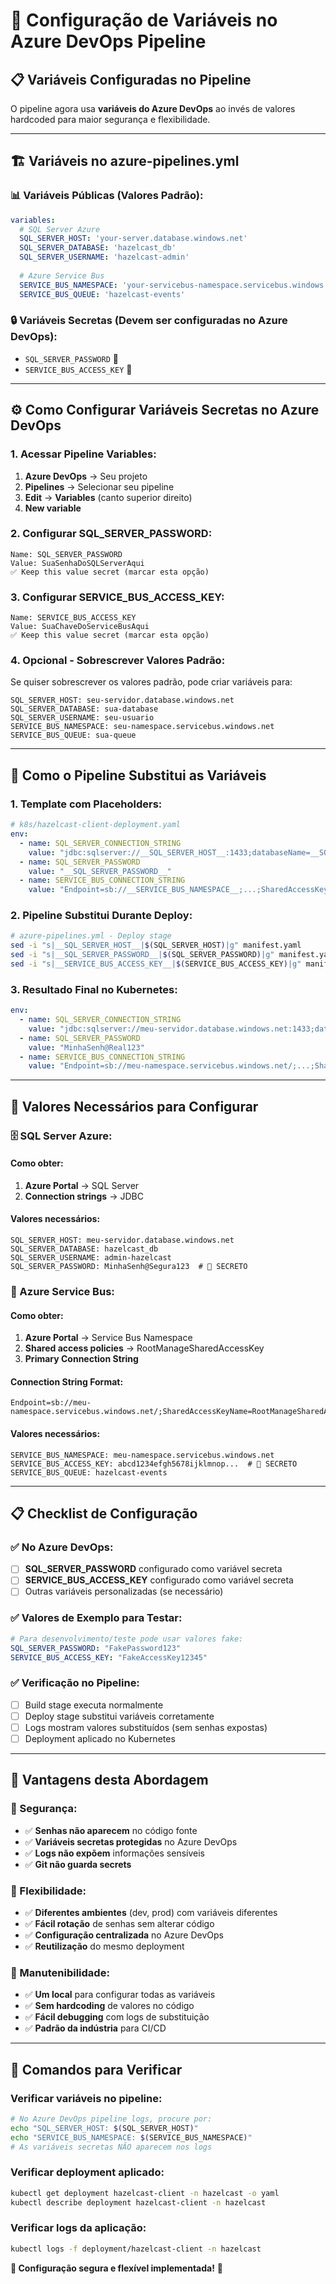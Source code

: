 # 🔐 Configuração de Variáveis no Azure DevOps Pipeline

## 📋 **Variáveis Configuradas no Pipeline**

O pipeline agora usa **variáveis do Azure DevOps** ao invés de valores hardcoded para maior segurança e flexibilidade.

---

## 🏗️ **Variáveis no azure-pipelines.yml**

### **📊 Variáveis Públicas (Valores Padrão):**
```yaml
variables:
  # SQL Server Azure
  SQL_SERVER_HOST: 'your-server.database.windows.net'
  SQL_SERVER_DATABASE: 'hazelcast_db'
  SQL_SERVER_USERNAME: 'hazelcast-admin'
  
  # Azure Service Bus
  SERVICE_BUS_NAMESPACE: 'your-servicebus-namespace.servicebus.windows.net'
  SERVICE_BUS_QUEUE: 'hazelcast-events'
```

### **🔒 Variáveis Secretas (Devem ser configuradas no Azure DevOps):**
- `SQL_SERVER_PASSWORD` 🔐
- `SERVICE_BUS_ACCESS_KEY` 🔐

---

## ⚙️ **Como Configurar Variáveis Secretas no Azure DevOps**

### **1. Acessar Pipeline Variables:**
1. **Azure DevOps** → Seu projeto
2. **Pipelines** → Selecionar seu pipeline
3. **Edit** → **Variables** (canto superior direito)
4. **New variable**

### **2. Configurar SQL_SERVER_PASSWORD:**
```
Name: SQL_SERVER_PASSWORD
Value: SuaSenhaDoSQLServerAqui
✅ Keep this value secret (marcar esta opção)
```

### **3. Configurar SERVICE_BUS_ACCESS_KEY:**
```
Name: SERVICE_BUS_ACCESS_KEY
Value: SuaChaveDoServiceBusAqui
✅ Keep this value secret (marcar esta opção)
```

### **4. Opcional - Sobrescrever Valores Padrão:**

Se quiser sobrescrever os valores padrão, pode criar variáveis para:

```
SQL_SERVER_HOST: seu-servidor.database.windows.net
SQL_SERVER_DATABASE: sua-database
SQL_SERVER_USERNAME: seu-usuario
SERVICE_BUS_NAMESPACE: seu-namespace.servicebus.windows.net
SERVICE_BUS_QUEUE: sua-queue
```

---

## 🔄 **Como o Pipeline Substitui as Variáveis**

### **1. Template com Placeholders:**
```yaml
# k8s/hazelcast-client-deployment.yaml
env:
  - name: SQL_SERVER_CONNECTION_STRING
    value: "jdbc:sqlserver://__SQL_SERVER_HOST__:1433;databaseName=__SQL_SERVER_DATABASE__..."
  - name: SQL_SERVER_PASSWORD
    value: "__SQL_SERVER_PASSWORD__"
  - name: SERVICE_BUS_CONNECTION_STRING
    value: "Endpoint=sb://__SERVICE_BUS_NAMESPACE__;...;SharedAccessKey=__SERVICE_BUS_ACCESS_KEY__"
```

### **2. Pipeline Substitui Durante Deploy:**
```bash
# azure-pipelines.yml - Deploy stage
sed -i "s|__SQL_SERVER_HOST__|$(SQL_SERVER_HOST)|g" manifest.yaml
sed -i "s|__SQL_SERVER_PASSWORD__|$(SQL_SERVER_PASSWORD)|g" manifest.yaml
sed -i "s|__SERVICE_BUS_ACCESS_KEY__|$(SERVICE_BUS_ACCESS_KEY)|g" manifest.yaml
```

### **3. Resultado Final no Kubernetes:**
```yaml
env:
  - name: SQL_SERVER_CONNECTION_STRING
    value: "jdbc:sqlserver://meu-servidor.database.windows.net:1433;databaseName=hazelcast_db..."
  - name: SQL_SERVER_PASSWORD
    value: "MinhaSenh@Real123"
  - name: SERVICE_BUS_CONNECTION_STRING
    value: "Endpoint=sb://meu-namespace.servicebus.windows.net/;...;SharedAccessKey=abcd1234..."
```

---

## 🎯 **Valores Necessários para Configurar**

### **🗄️ SQL Server Azure:**

#### **Como obter:**
1. **Azure Portal** → SQL Server
2. **Connection strings** → JDBC

#### **Valores necessários:**
```
SQL_SERVER_HOST: meu-servidor.database.windows.net
SQL_SERVER_DATABASE: hazelcast_db
SQL_SERVER_USERNAME: admin-hazelcast
SQL_SERVER_PASSWORD: MinhaSenh@Segura123  # 🔐 SECRETO
```

### **🚌 Azure Service Bus:**

#### **Como obter:**
1. **Azure Portal** → Service Bus Namespace
2. **Shared access policies** → RootManageSharedAccessKey
3. **Primary Connection String**

#### **Connection String Format:**
```
Endpoint=sb://meu-namespace.servicebus.windows.net/;SharedAccessKeyName=RootManageSharedAccessKey;SharedAccessKey=abcd1234...
```

#### **Valores necessários:**
```
SERVICE_BUS_NAMESPACE: meu-namespace.servicebus.windows.net
SERVICE_BUS_ACCESS_KEY: abcd1234efgh5678ijklmnop...  # 🔐 SECRETO
SERVICE_BUS_QUEUE: hazelcast-events
```

---

## 📋 **Checklist de Configuração**

### **✅ No Azure DevOps:**
- [ ] **SQL_SERVER_PASSWORD** configurado como variável secreta
- [ ] **SERVICE_BUS_ACCESS_KEY** configurado como variável secreta
- [ ] Outras variáveis personalizadas (se necessário)

### **✅ Valores de Exemplo para Testar:**
```yaml
# Para desenvolvimento/teste pode usar valores fake:
SQL_SERVER_PASSWORD: "FakePassword123"
SERVICE_BUS_ACCESS_KEY: "FakeAccessKey12345"
```

### **✅ Verificação no Pipeline:**
- [ ] Build stage executa normalmente
- [ ] Deploy stage substitui variáveis corretamente
- [ ] Logs mostram valores substituídos (sem senhas expostas)
- [ ] Deployment aplicado no Kubernetes

---

## 🚀 **Vantagens desta Abordagem**

### **🔐 Segurança:**
- ✅ **Senhas não aparecem** no código fonte
- ✅ **Variáveis secretas protegidas** no Azure DevOps
- ✅ **Logs não expõem** informações sensíveis
- ✅ **Git não guarda secrets**

### **🔧 Flexibilidade:**
- ✅ **Diferentes ambientes** (dev, prod) com variáveis diferentes
- ✅ **Fácil rotação** de senhas sem alterar código
- ✅ **Configuração centralizada** no Azure DevOps
- ✅ **Reutilização** do mesmo deployment

### **🎯 Manutenibilidade:**
- ✅ **Um local** para configurar todas as variáveis
- ✅ **Sem hardcoding** de valores no código
- ✅ **Fácil debugging** com logs de substituição
- ✅ **Padrão da indústria** para CI/CD

---

## 🔧 **Comandos para Verificar**

### **Verificar variáveis no pipeline:**
```bash
# No Azure DevOps pipeline logs, procure por:
echo "SQL_SERVER_HOST: $(SQL_SERVER_HOST)"
echo "SERVICE_BUS_NAMESPACE: $(SERVICE_BUS_NAMESPACE)"
# As variáveis secretas NÃO aparecem nos logs
```

### **Verificar deployment aplicado:**
```bash
kubectl get deployment hazelcast-client -n hazelcast -o yaml
kubectl describe deployment hazelcast-client -n hazelcast
```

### **Verificar logs da aplicação:**
```bash
kubectl logs -f deployment/hazelcast-client -n hazelcast
```

**🎯 Configuração segura e flexível implementada!** 🚀
